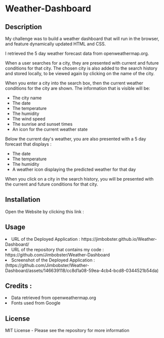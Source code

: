 # Weather-Dashboard

## Description
My challenge was to build a weather dashboard that will run in the browser, and feature dynamically updated HTML and CSS.

I retrieved the 5 day weather forecast data from openweathermap.org.

When a user searches for a city, they are presented with current and future conditions for that city. The chosen city is also added to the search history and stored locally, to be viewed again by clicking on the name of the city.

When you enter a city into the search box, then the current weather conditions for the city are shown. The information that is visible will be:
<ul>
 <li>The city name
 <li>The date
 <li>The temperature
 <li>The humidity
 <li>The wind speed
 <li>The sunrise and sunset times
 <li>An icon for the current weather state
</ul>

Below the current day's weather, you are also presented with a 5 day forecast that displays : 

<ul>
 <li>The date
 <li>The temperature
 <li>The humidity
 <li>A weather icon displaying the predicted weather for that day
</ul>

When you click on a city in the search history, you will be presented with the current and future conditions for that city.

## Installation

Open the Website by clicking this link : 

## Usage
<li>URL of the Deployed Application : https://jimbobster.github.io/Weather-Dashboard/
<li>URL of the repository that contains my code : https://github.com/Jimbobster/Weather-Dashboard
<li> Screenshot of the Deployed Application : (https://github.com/Jimbobster/Weather-Dashboard/assets/146639118/cc8d1a08-59ea-4cb4-bcd8-0344521b54da)


## Credits :
<li> Data retrieved from openweathermap.org
<li> Fonts used from Google

## License
MIT License - Please see the repository for more information
